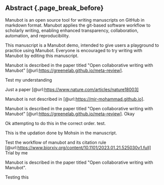 ## Abstract {.page_break_before}

Manubot is an open source tool for writing manuscripts on GitHub in markdown format.
Manubot applies the git-based software workflow to scholarly writing, enabling enhanced transparency, collaboration, automation, and reproducibility.

This manuscript is a Manubot demo, intended to give users a playground to practice using Manubot.
Everyone is encouraged to try writing with Manubot by editing this manuscript.

Manubot is described in the paper titled "Open collaborative writing with Manubot" [@url:https://greenelab.github.io/meta-review].

Test my understanding

Just a paper [@url:https://www.nature.com/articles/nature18003]

Manubot is not described in [@url:https://mir-mohammad.github.io].

Manubot is described in the paper titled "Open collaborative writing with Manubot" [@url:https://greenelab.github.io/meta-review].
Okay

Ok attempting to do this in the correct order. test.

This is the updation done by Mohsin in the manuscript.

Test the workflow of manubot and its citation rule [@url:https://www.biorxiv.org/content/10.1101/2023.01.21.525030v1.full]
Trial by me

Manubot is described in the paper titled "Open collaborative writing with Manubot".

Testing this
